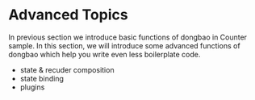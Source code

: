 # Advanced Topics

In previous section we introduce basic functions of dongbao in Counter sample.
In this section, we will introduce some advanced functions of dongbao which help you write even less boilerplate code.

* state & recuder composition
* state binding
* plugins
